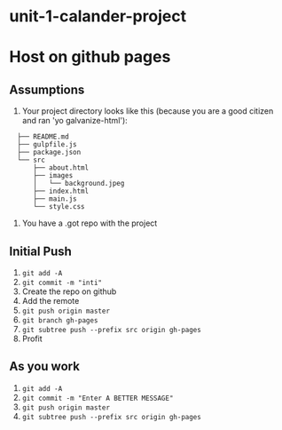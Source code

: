 # unit-1-calander-project

# Host on github pages

## Assumptions

1. Your project directory looks like this (because you are a good citizen and ran 'yo galvanize-html'):
```
  ├── README.md
  ├── gulpfile.js
  ├── package.json
  └── src
      ├── about.html
      ├── images
      │   └── background.jpeg
      ├── index.html
      ├── main.js
      └── style.css
```
1. You have a .got repo with the project

## Initial Push

1. `git add -A`
2. `git commit -m "inti"`
3. Create the repo on github
4. Add the remote
5. `git push origin master`
6. `git branch gh-pages`
7. `git subtree push --prefix src origin gh-pages`
8. Profit

## As you work

1. `git add -A`
2. `git commit -m "Enter A BETTER MESSAGE"`
3. `git push origin master`
4. `git subtree push --prefix src origin gh-pages`
